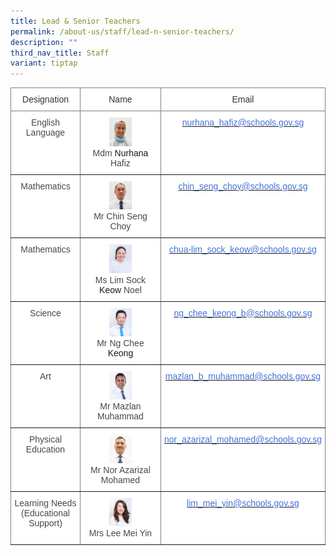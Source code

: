 ```yaml
---
title: Lead & Senior Teachers
permalink: /about-us/staff/lead-n-senior-teachers/
description: ""
third_nav_title: Staff
variant: tiptap
---
```

<style type="text/css"> 
.tg  {border-collapse:collapse;border-spacing:0;} .tg td{border-color:black;border-style:solid;border-width:1px;font-family:Arial, sans-serif;font-size:14px; overflow:hidden;padding:10px 5px;word-break:normal;} .tg th{border-color:black;border-style:solid;border-width:1px;font-family:Arial, sans-serif;font-size:14px; font-weight:normal;overflow:hidden;padding:10px 5px;word-break:normal;} .tg .tg-0lax{background-color:#FFF;border-color:inherit;text-align:center;vertical-align:top} </style> 

<table class="tg"> <thead> <tr> <th class="tg-0lax"><span style="color:#323232">Designation</span></th> <th class="tg-0lax"><span style="color:#323232">Name</span></th> <th class="tg-0lax"><span style="color:#323232">Email</span></th> </tr> </thead> <tbody> <tr> <td class="tg-0lax"><span style="color:#484848">English Language</span></td> <td class="tg-0lax"><img style="width:30%;" src="/images/Staff%20Photos/Senior%20Teachers/mdm%20nurhana%20hafiz%20passport%20size.jpg"><br><span style="color:#484848">Mdm</span> Nurhana <span style="color:#484848">Hafiz</span></td> <td class="tg-0lax"><a href="mailto:nurhana_hafiz@schools.gov.sg"><span style="color:#4372D6">nurhana_hafiz@schools.gov.sg</span></a></td> </tr> <tr> <td class="tg-0lax"><span style="color:#484848">Mathematics</span></td> <td class="tg-0lax"><img style="width:30%;" src="/images/Staff%20Photos/Senior%20Teachers/mr%20chin%20seng%20choy%20.jpg"><br><span style="color:#484848">Mr</span> <span style="color:#484848">Chin Seng Choy</span></td> <td class="tg-0lax"><a href="mailto:chin_seng_choy_lance@schools.gov.sg"><span style="color:#4372D6">chin_seng_choy@schools.gov.sg</span></a></td> </tr> <tr> <td class="tg-0lax"><span style="color:#484848">Mathematics</span></td> <td class="tg-0lax"><img style="width:30%;" src="/images/Staff%20Photos/Senior%20Teachers/ms%20lim%20sock%20keow%20noel%20.jpg"><br><span style="color:#484848">Ms</span> <span style="color:#484848">Lim Sock</span> Keow <span style="color:#484848">Noel</span></td> <td class="tg-0lax"><a href="mailto:chua-lim_sock_keow@schools.gov.sg"><span style="color:#4372D6">chua-lim_sock_keow@schools.gov.sg</span></a></td> </tr> <tr> <td class="tg-0lax"><span style="color:#484848">Science</span></td> <td class="tg-0lax"><img style="width:30%;" src="/images/Staff%20Photos/Senior%20Teachers/mr%20ng%20chee%20keong%20.jpg"><br><span style="color:#484848">Mr</span> <span style="color:#484848">Ng Chee</span> Keong</td> <td class="tg-0lax"><a href="mailto:ng_chee_keong_b@schools.gov.sg"><span style="color:#4372D6">ng_chee_keong_b@schools.gov.sg</span></a></td> </tr> <tr> <td class="tg-0lax"><span style="color:#484848">Art</span></td> <td class="tg-0lax"><img style="width:30%;" src="/images/Staff%20Photos/Senior%20Teachers/mr%20mazlan%20muhammad%20.jpg"><br><span style="color:#484848">Mr</span> <span style="color:#484848">Mazlan Muhammad</span></td> <td class="tg-0lax"><a href="mailto:mazlan_b_muhammad@schools.gov.sg"><span style="color:#4372D6">mazlan_b_muhammad@schools.gov.sg</span></a></td> </tr>
	<tr> <td class="tg-0lax"><span style="color:#484848">Physical Education</span></td>  
<td class="tg-0lax"><img style="width:30%;" src="/images/Staff%20Photos/P6%20Teachers/mr%20nor%20azarizal%20mohamed%20passport%20size.jpg"><br><span style="color:#484848">Mr Nor Azarizal Mohamed</span></td> <td class="tg-0lax"><a href="mailto:nor_azarizal_mohamed@schools.gov.sg"><span style="color:#4372D6">nor_azarizal_mohamed@schools.gov.sg</span></a></td> </tr>
	<tr> <td class="tg-0lax"><span style="color:#484848">Learning Needs (Educational Support)</span></td>  
<td class="tg-0lax"><img style="width:30%;" src="/images/Staff%20Photos/P1%20Teachers/mrs%20lim%20mei%20yin.jpg"><br><span style="color:#484848">Mrs Lee Mei Yin</span></td> <td class="tg-0lax"><a href="mailto:lim_mei_yin@schools.gov.sg"><span style="color:#4372D6">lim_mei_yin@schools.gov.sg</span></a></td> </tr></tbody>
</table>